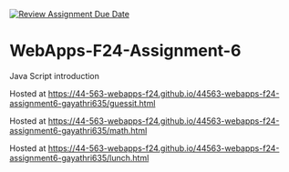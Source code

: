 [![Review Assignment Due Date](https://classroom.github.com/assets/deadline-readme-button-22041afd0340ce965d47ae6ef1cefeee28c7c493a6346c4f15d667ab976d596c.svg)](https://classroom.github.com/a/cCoVexb_)
# WebApps-F24-Assignment-6
Java Script introduction

Hosted at <https://44-563-webapps-f24.github.io/44563-webapps-f24-assignment6-gayathri635/guessit.html>

Hosted at <https://44-563-webapps-f24.github.io/44563-webapps-f24-assignment6-gayathri635/math.html>

Hosted at <https://44-563-webapps-f24.github.io/44563-webapps-f24-assignment6-gayathri635/lunch.html>